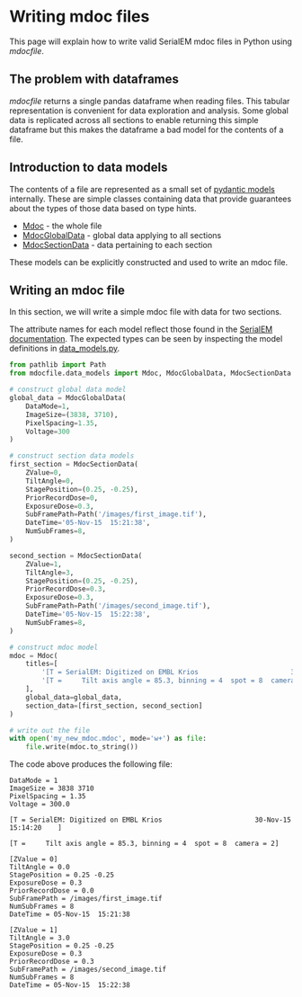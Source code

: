 # Writing mdoc files

This page will explain how to write valid SerialEM mdoc files in Python 
using *mdocfile*.

## The problem with dataframes

*mdocfile* returns a single pandas dataframe when reading files. This tabular representation 
is convenient for data exploration and analysis. Some global data is replicated across 
all sections to enable returning this simple dataframe but this makes the dataframe a bad 
model for the contents of a file.

## Introduction to data models

The contents of a file are represented as a small set of 
[pydantic models](https://docs.pydantic.dev/latest/) internally. 
These are simple classes containing data that provide guarantees about the types of those 
data based on type hints.

- [Mdoc](https://github.com/teamtomo/mdocfile/blob/a7015de82fb511f4a76be6326b2b15c0ab27245c/mdocfile/data_models.py#L161-L164) - the whole file
- [MdocGlobalData](https://github.com/teamtomo/mdocfile/blob/a7015de82fb511f4a76be6326b2b15c0ab27245c/mdocfile/data_models.py#L8-L19) - global data applying to all sections
- [MdocSectionData](https://github.com/teamtomo/mdocfile/blob/a7015de82fb511f4a76be6326b2b15c0ab27245c/mdocfile/data_models.py#L55-L108) - data pertaining to each section

These models can be explicitly constructed and used to write an mdoc file.

## Writing an mdoc file

In this section, we will write a simple mdoc file with data for two sections.

The attribute names for each model reflect those found in the 
[SerialEM documentation](https://bio3d.colorado.edu/SerialEM/hlp/html/about_formats.htm).
The expected types can be seen by inspecting the model definitions in 
[data_models.py](https://github.com/teamtomo/mdocfile/blob/main/mdocfile/data_models.py).

```python
from pathlib import Path
from mdocfile.data_models import Mdoc, MdocGlobalData, MdocSectionData

# construct global data model
global_data = MdocGlobalData(
    DataMode=1, 
    ImageSize=(3838, 3710),
    PixelSpacing=1.35,
    Voltage=300
)

# construct section data models
first_section = MdocSectionData(
    ZValue=0,
    TiltAngle=0,
    StagePosition=(0.25, -0.25),
    PriorRecordDose=0,
    ExposureDose=0.3,
    SubFramePath=Path('/images/first_image.tif'),
    DateTime='05-Nov-15  15:21:38',
    NumSubFrames=8,
)

second_section = MdocSectionData(
    ZValue=1,
    TiltAngle=3,
    StagePosition=(0.25, -0.25),
    PriorRecordDose=0.3,
    ExposureDose=0.3,
    SubFramePath=Path('/images/second_image.tif'),
    DateTime='05-Nov-15  15:22:38',
    NumSubFrames=8,
)

# construct mdoc model
mdoc = Mdoc(
    titles=[
        '[T = SerialEM: Digitized on EMBL Krios                       30-Nov-15  15:14:20    ]',
        '[T =     Tilt axis angle = 85.3, binning = 4  spot = 8  camera = 2]'
    ],
    global_data=global_data,
    section_data=[first_section, second_section]
)

# write out the file
with open('my_new_mdoc.mdoc', mode='w+') as file:
    file.write(mdoc.to_string())
```

The code above produces the following file:

```text
DataMode = 1
ImageSize = 3838 3710
PixelSpacing = 1.35
Voltage = 300.0

[T = SerialEM: Digitized on EMBL Krios                       30-Nov-15  15:14:20    ]

[T =     Tilt axis angle = 85.3, binning = 4  spot = 8  camera = 2]

[ZValue = 0]
TiltAngle = 0.0
StagePosition = 0.25 -0.25
ExposureDose = 0.3
PriorRecordDose = 0.0
SubFramePath = /images/first_image.tif
NumSubFrames = 8
DateTime = 05-Nov-15  15:21:38

[ZValue = 1]
TiltAngle = 3.0
StagePosition = 0.25 -0.25
ExposureDose = 0.3
PriorRecordDose = 0.3
SubFramePath = /images/second_image.tif
NumSubFrames = 8
DateTime = 05-Nov-15  15:22:38
```